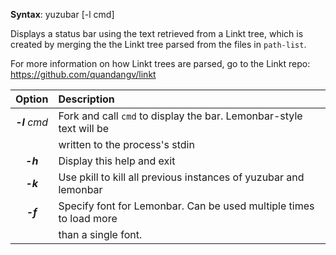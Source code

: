 **Syntax**: yuzubar [-l cmd] <path-list>

Displays a status bar using the text retrieved from a Linkt tree, which is
created by merging the the Linkt tree parsed from the files in `path-list`.

For more information on how Linkt trees are parsed, go to the Linkt repo:
https://github.com/quandangv/linkt

|Option|Description|
|:---:|:---|
|_**-l** cmd_|Fork and call `cmd` to display the bar. Lemonbar-style text will be    |
  ||written to the process's stdin|
|_**-h**_|Display this help and exit|
|_**-k**_|Use pkill to kill all previous instances of yuzubar and lemonbar|
|_**-f**_|Specify font for Lemonbar. Can be used multiple times to load more|
  ||than a single font.|
